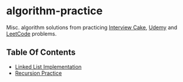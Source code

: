 # algorithm-practice
Misc. algorithm solutions from practicing [Interview Cake](https://www.interviewcake.com/), [Udemy](https://www.udemy.com/share/100F3uA0oecFdbRng=/?xref=E0ESdF9bTH8FSWUuAAcqP1kSWSRM) and [LeetCode](https://leetcode.com/) problems. 


## Table Of Contents 
- [Linked List Implementation](https://github.com/M0nica/algorithm-practice/tree/master/linked-lists)
- [Recursion Practice](https://github.com/M0nica/algorithm-practice/tree/master/recursive)
